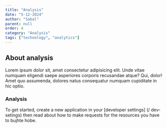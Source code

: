 ```yaml
---
title: "Analysis"
date: "5-12-2024"
author: "Sabal"
parent: null
order: 4
category: "Analysis"
tags: ["technology", "analytics"]
---
```


## About analysis

Lorem ipsum dolor sit, amet consectetur adipisicing elit. Unde vitae numquam eligendi saepe asperiores corporis recusandae atque? Qui, dolor! Amet quo assumenda, dolores natus consequatur numquam cupiditate in hic optio.

### Analysis

To get started, create a new application in your [developer settings] (/ dev-setings) then read about how to make requests for the resources you have to bujhte hobe.
